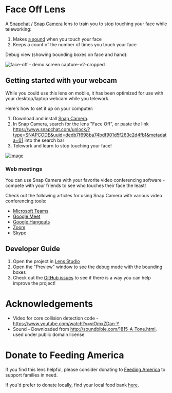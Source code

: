 # Face Off Lens

A [Snapchat](https://www.snapchat.com/) / [Snap Camera](https://snapcamera.snapchat.com/) lens to train you to stop touching your face while teleworking:
1. Makes [a sound](https://www.youtube.com/watch?v=zwT4HTiKba0) when you touch your face
1. Keeps a count of the number of times you touch your face

Debug view (showing bounding boxes on face and hand):

![face-off - demo screen capture-v2-cropped](https://user-images.githubusercontent.com/928045/81720889-007ff580-944d-11ea-9411-0e5af8492eba.gif)

## Getting started with your webcam

While you could use this lens on mobile, it has been optimized for use with your desktop/laptop webcam while you telework.

Here's how to set it up on your computer:
1. Download and install [Snap Camera](https://snapcamera.snapchat.com/).
1. In Snap Camera, search for the lens "Face Off", or paste the link https://www.snapchat.com/unlock/?type=SNAPCODE&uuid=dedb7f698ba74bdf901d5f263c2d4fb1&metadata=01 into the search bar
1. Telework and learn to stop touching your face!

[![image](https://user-images.githubusercontent.com/928045/81722835-fa3f4880-944f-11ea-8ca9-c1e6331a94fc.png)](https://www.snapchat.com/unlock/?type=SNAPCODE&uuid=dedb7f698ba74bdf901d5f263c2d4fb1&metadata=01)

### Web meetings

You can use Snap Camera with your favorite video conferencing software - compete with your friends to see who touches their face the least! 

Check out the following articles for using Snap Camera with various video conferencing tools:
* [Microsoft Teams](https://www.howtogeek.com/667559/how-to-look-like-a-potato-in-a-microsoft-teams-video-conference/)
* [Google Meet](https://support.lensstudio.snapchat.com/hc/en-us/articles/360041102692-How-do-I-use-Snap-Camera-with-Google-Meet-)
* [Google Hangouts](https://support.lensstudio.snapchat.com/hc/en-us/articles/360041102772-How-do-I-use-Snap-Camera-with-Google-Hangout-)
* [Zoom](https://support.lensstudio.snapchat.com/hc/en-us/articles/360041102572-How-do-I-use-Snap-Camera-with-Zoom-)
* [Skype](https://support.lensstudio.snapchat.com/hc/en-us/articles/360041102912-How-do-I-use-Snap-Camera-with-Skype-)

## Developer Guide

1. Open the project in [Lens Studio](https://lensstudio.snapchat.com/)
1. Open the "Preview" window to see the debug mode with the bounding boxes
1. Check out the [GitHub issues](https://github.com/barbeau/face-off-lens/issues) to see if there is a way you can help improve the project!

# Acknowledgements

* Video for core collision detection code - https://www.youtube.com/watch?v=viOmxZDan-Y
* Sound - Downloaded from http://soundbible.com/1815-A-Tone.html, used under public domain license

# Donate to Feeding America

If you find this lens helpful, please consider donating to [Feeding America](https://www.feedingamerica.org/) to support families in need.

If you'd prefer to donate locally, find your local food bank [here](https://www.feedingamerica.org/find-your-local-foodbank).